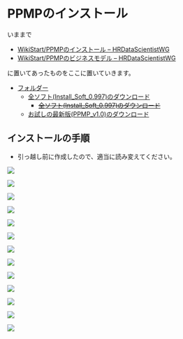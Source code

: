 # PPMPのインストール

いままで

* [WikiStart/PPMPのインストール – HRDataScientistWG](http://textmagic.dip.jp/trac/HRDataScientistWG/wiki/WikiStart/PPMPのインストール)
* [WikiStart/PPMPのビジネスモデル – HRDataScientistWG](http://textmagic.dip.jp/trac/HRDataScientistWG/wiki/WikiStart/PPMPのビジネスモデル)

に置いてあったものをここに置いていきます。

* [フォルダー](https://drive.google.com/drive/folders/0B58FUymlrqh9NHBLLTFFTElHOHM?usp=sharing)
  * [全ソフト(Install_Soft_0.997)のダウンロード](https://drive.google.com/file/d/0B58FUymlrqh9cDdmTmJ1MlBpQXc/view?usp=sharing)
    * ~~[全ソフト(Install_Soft_0.997)のダウンロード](http://textmagic.dip.jp/trac/HRDataScientistWG/raw-attachment/wiki/WikiStart/PPMPのインストール/Install_Soft_0.997.zip)~~
  * [お試しの最新版(PPMP_v1.0)のダウンロード](https://drive.google.com/drive/folders/0B58FUymlrqh9TkwyRzUtcUpjXzQ?usp=sharing)

## インストールの手順
* 引っ越し前に作成したので、適当に読み変えてください。

![](pict/1.png)

![](pict/2.png)

![](pict/3.png)

![](pict/4.png)

![](pict/5.png)

![](pict/6.png)

![](pict/7.png)

![](pict/8.png)

![](pict/9.png)

![](pict/10.png)

![](pict/11.png)

![](pict/12.png)

![](pict/13.png)
